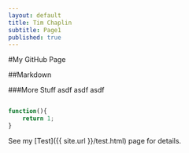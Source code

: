 ```yaml
---
layout: default
title: Tim Chaplin
subtitle: Page1
published: true
---
```


#My GitHub Page

##Markdown

###More Stuff asdf asdf asdf

```javascript

function(){
	return 1;
}

```

See my [Test]({{ site.url }}/test.html) page for details.